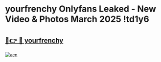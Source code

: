 # yourfrenchy Onlyfans Leaked - New Video & Photos March 2025 !td1y6

# <h2><a href="https://oqrzop.iuczelnia.edu.pl?title=yourfrenchy&ref=td1y6">🔗👉 🔴 yourfrenchy</a></h2>

[![acn](https://github.com/user-attachments/assets/0f9c940e-d8b0-45ae-aac7-cd30a18b3e1c)](https://oqrzop.iuczelnia.edu.pl?title=yourfrenchy&ref=td1y6)

